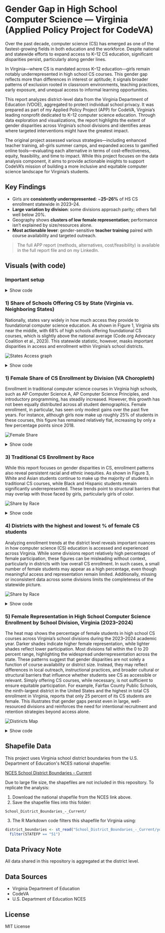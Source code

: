 # Gender Gap in High School Computer Science — Virginia (Applied Policy Project for CodeVA)

Over the past decade, computer science (CS) has emerged as one of the fastest-growing fields in both education and the workforce. Despite national and statewide efforts to expand access to K–12 CS education, significant disparities persist, particularly along gender lines.

In Virginia—where CS is mandated across K–12 education—girls remain notably underrepresented in high school CS courses. This gender gap reflects more than differences in interest or aptitude; it signals broader patterns of exclusion rooted in classroom environments, teaching practices, early exposure, and unequal access to informal learning opportunities.

This report analyzes district-level data from the Virginia Department of Education (VDOE), aggregated to protect individual school privacy. It was prepared as part of my Applied Policy Project (APP) for CodeVA, Virginia’s leading nonprofit dedicated to K–12 computer science education. Through data exploration and visualizations, the report highlights the extent of gender disparities across Virginia’s school divisions and identifies areas where targeted interventions might have the greatest impact.

The original project assessed various strategies—including enhanced teacher training, all-girls summer camps, and expanded access to gamified online tools—evaluating each alternative in terms of cost-effectiveness, equity, feasibility, and time to impact. While this project focuses on the data analysis component, it aims to provide actionable insights to support CodeVA’s mission of building a more inclusive and equitable computer science landscape for Virginia’s students.

## Key Findings
- Girls are **consistently underrepresented**: ~**25–26%** of HS CS enrollment statewide in 2023–24.
- **Large variation by division**: some divisions approach parity; others fall well below 20%.
- Geography shows **clusters of low female representation**; performance isn’t explained by size/resources alone.
- **Most actionable lever**: gender-sensitive **teacher training** paired with course availability and targeted outreach.

> The full APP report (methods, alternatives, cost/feasibility) is available in the full report file and on my LinkedIn.

## Visuals (with code)

### Important setup

<details>
<summary>Show code</summary>
  
```r

# Load libraries

library(tidyverse)
library(dplyr)
library(sf) # the primary spatial package for today
library(tigris) # to call Census boundary files
library(RColorBrewer)
library(scales)
library(readxl)
library(showtext)
#install.packages("here") #You might need to install this package 
library(here)

# CodeVA colors

codeva_darkblue <- "#0A2945"
codeva_lightblue <- "#7FC6E6"
codeva_orange <- "#F58220"
codeva_green <- "#7CB342"

#font
font_add(family = "Times New Roman", regular = "Times New Roman.ttf")
showtext_auto()

```
</details>

### 1) Share of Schools Offering CS by State (Virginia vs. Neighboring States)  

Nationally, states vary widely in how much access they provide to foundational computer science education. As shown in Figure 1, Virginia sits near the middle, with 68% of high schools offering foundational CS courses, which is slightly above the national average (Code.org Advocacy Coalition et al., 2023). This statewide statistic, however, masks important disparities in access and enrollment within Virginia’s school districts.

![States Access graph](images/states_access_graph.png) 

<details>
<summary>Show code</summary>

```r 
p_states <- ggplot(
  states_data %>%
    mutate(bar_color = if_else(State == "Virginia", "#F58220", "#0A2945"))  # Orange for VA, light blue for others
) +
  geom_col(aes(x = reorder(State, `% Schools Offering CS`), 
               y = `% Schools Offering CS`, fill = bar_color), width = 0.7) +
  geom_text(aes(x = State, y = `% Schools Offering CS`, 
                label = scales::percent(`% Schools Offering CS`, accuracy = 1)),
            vjust = -0.5, size = 3.5, color = "#0A2945", family = "Times New Roman", fontface = "bold") +
  scale_fill_identity() +
  scale_y_continuous(labels = scales::percent_format(accuracy = 1), limits = c(0, 1.1)) +
  labs(
    title = "Share of Schools Offering CS by State",
    subtitle = "Virginia highlighted for comparison",
    x = NULL,
    y = "% of Schools Offering CS"
  ) +
  theme_minimal(base_family = "Times New Roman") +
  theme(
    plot.title = element_text(hjust = 0.5, size = 14, face = "bold", color = "#0A2945"),
    plot.subtitle = element_text(hjust = 0.5, color = "#0A2945"),
    axis.text.x = element_text(color = "#0A2945", face = "bold"),
    axis.text.y = element_text(color = "#0A2945"),
    axis.title = element_text(color = "#0A2945"),
    panel.grid.minor = element_blank()
  )                          
ggsave("images/states_access_graph.png", p_states, width = 8, height = 6, dpi = 300)

```
</details>

### 1) Female Share of CS Enrollment by Division (VA Choropleth)

Enrollment in traditional computer science courses in Virginia high schools, such as AP Computer Science A, AP Computer Science Principles, and introductory programming, has steadily increased. However, this growth has not been equally distributed across all student demographics. Female enrollment, in particular, has seen only modest gains over the past five years. For instance, although girls now make up roughly 25% of students in these courses, this figure has remained relatively flat, increasing by only a few percentage points since 2018.

![Female Share](images/female_share.png)

<details>
<summary>Show code</summary>

```r

# Summarize total enrollment by gender for each year
gender_trend <- schools_data2 %>%
  group_by(Year) %>%
  summarise(
    Female = sum(female, na.rm = TRUE),
    Male = sum(male, na.rm = TRUE),
    Total = sum(number_enrolled, na.rm = TRUE)
  )
# Ensure Year is a character variable (for proper plotting and grouping later)

gender_trend$Year <- as.character(gender_trend$Year)

# Reshape the data from wide to long format:
# Each row will represent one group (Female, Male, or Total) per year
gender_trend_long <- gender_trend %>%
  pivot_longer(cols = c(Female, Male, Total),
               names_to = "Group",
               values_to = "Enrollment")
#Line graph

by_gender <- ggplot(gender_trend_long, aes(x = Year, y = Enrollment, color = Group, group = Group)) +
  geom_line(size = 1.5) +
  geom_point(size = 2) +
  scale_color_manual(values = c(
    "Female" = codeva_green,
    "Male" = codeva_orange,
    "Total" = codeva_darkblue
  )) +
  labs(
    title = "Traditional CS Enrollment by Gender",
    x = NULL,
    y = "Enrollment Count",
    color = NULL
  ) +
  theme_minimal(base_family = "Times New Roman") +
  theme(
    plot.title = element_text(hjust = 0.5, face = "bold", color = codeva_darkblue),
    axis.text = element_text(color = codeva_darkblue),
    axis.title = element_text(color = codeva_darkblue),
    legend.position = "bottom",
    legend.text = element_text(color = codeva_darkblue)
  )

ggsave("images/female_share.png", by_gender, width = 8, height = 6, dpi = 300)

```
</details>

### 3) Traditional CS Enrollment by Race

While this report focuses on gender disparities in CS, enrollment patterns also reveal persistent racial and ethnic inequities. As shown in Figure 3, White and Asian students continue to make up the majority of students in traditional CS courses, while Black and Hispanic students remain significantly underrepresented. These trends point to structural barriers that may overlap with those faced by girls, particularly girls of color.

![Share by Race](images/cs_by_race.png)

<details>
<summary>Show code</summary>

```r

race_trend <- schools_data2 %>%
  group_by(Year) %>%
  summarise(
    White = sum(white, na.rm = TRUE),
    Asian = sum(asian, na.rm = TRUE),
    Black = sum(black, na.rm = TRUE),
    Hispanic = sum(hispanic, na.rm = TRUE)
  )

#pivot to long

race_trend_long <- race_trend %>%
  pivot_longer(cols = c(White, Asian, Black, Hispanic),
               names_to = "Race",
               values_to = "Enrollment")

by_race <- ggplot(race_trend_long, aes(x = Year, y = Enrollment, fill = Race)) +
  geom_col(position = "dodge", width = 0.7) +
  scale_fill_manual(values = c(
    "White" = "#174A73",     # dark blue
    "Asian" = "#F58220",     # orange
    "Black" = "#2E7D32",     # green
    "Hispanic" = "#29B6F6"   # light blue
  )) +
  labs(
    title = "Traditional CS Enrollment by Race",
    x = NULL,
    y = "Enrollment Count",
    fill = NULL
  ) +
  theme_minimal(base_family = "Times New Roman") +
  theme(
    plot.title = element_text(hjust = 0.5, face = "bold", color = "#0A2945"),
    axis.text = element_text(color = "#0A2945"),
    axis.title = element_text(color = "#0A2945"),
    legend.text = element_text(color = "#0A2945"),
    legend.position = "bottom"
  )
ggsave("images/cs_by_race.png", by_race, plot = p, width = 8, height = 6, dpi = 300)

```
</details>

### 4) Districts with the highest and lowest % of female CS students

Analyzing enrollment trends at the district level reveals important nuances in how computer science (CS) education is accessed and experienced across Virginia. While some divisions report relatively high percentages of female participation, these figures can be misleading without context, particularly in districts with low overall CS enrollment. In such cases, a small number of female students may appear as a high percentage, even though meaningful access and representation remain limited. Additionally, missing or inconsistent data across some divisions limits the completeness of the statewide picture.

![Share by Race](images/cs_by_districts.png)

<details>
<summary>Show code</summary>

```r

plot_data <- districts_data %>%
  filter(Year == "2023-2024", number_enrolled >= 100) %>%
  arrange(pct_female) %>%
  slice(c(1:5, (n() - 4):n())) %>%
  mutate(group = if_else(row_number() <= 5, "Lowest", "Highest"))


districts_shares -> ggplot(plot_data, aes(x = reorder(Division, pct_female), y = pct_female, fill = group)) +
  geom_col(width = 0.7) +
  geom_text(aes(label = paste0(round(pct_female, 1), "%")), 
            hjust = -0.1, size = 3.5, color = "#0A2945", fontface = "bold") +
  coord_flip(clip = "off") +
  scale_fill_manual(values = c("Highest" = "#F58220", "Lowest" = "#0A2945")) +  # CodeVA orange & light blue
  labs(
    title = "Districts with Highest and Lowest % of Female CS Students (2023–2024)",
    subtitle = "Among districts with at least 100 students enrolled",
    x = NULL,
    y = "% Female in CS",
    fill = NULL
  ) +
  ylim(0, max(plot_data$pct_female, na.rm = TRUE) + 5) +
  theme_minimal(base_family = "Times New Roman") +
  theme(
    plot.title = element_text(hjust = 0.5, face = "bold", color = "#0A2945"),
    plot.subtitle = element_text(hjust = 0.5, color = "#0A2945"),
    axis.text.y = element_text(size = 9, face = "bold", color = "#0A2945"),
    axis.text.x = element_text(color = "#0A2945"),
    panel.grid.major.y = element_blank(),
    legend.position = "bottom"
  )
ggsave("images/cs_by_districts.png", districts_shares, plot = p, width = 8, height = 6, dpi = 300)

```
</details>


### 5) Female Representation in High School Computer Science Enrollment by School Division, Virginia (2023–2024)

The heat map shows the percentage of female students in high school CS courses across Virginia’s school divisions during the 2023–2024 academic year. Darker shades indicate higher female representation, while lighter shades reflect lower participation. Most divisions fall within the 0 to 20 percent range, highlighting the widespread underrepresentation across the state.
These patterns suggest that gender disparities are not solely a function of course availability or district size. Instead, they may reflect differences in local outreach, instructional practices, and broader cultural or structural barriers that influence whether students see CS as accessible or relevant. Simply offering CS courses, while necessary, is not sufficient to ensure equitable participation.
For example, Fairfax County Public Schools, the ninth-largest district in the United States and the highest in total CS enrollment in Virginia, reports that only 25 percent of its CS students are female.
This illustrates that gender gaps persist even in large, well-resourced divisions and reinforces the need for intentional recruitment and retention strategies beyond access alone.

![Distiricts Map](images/cs_map.png)


<details>
<summary>Show code</summary>

```r

#filter for only Virginia 
district_boundaries <- district_boundaries %>%
  filter(STATEFP == "51")  # 51 = Virginia
#change var name to match 

district_boundaries <- district_boundaries %>%
  rename(Division = NAME)


# Join data (update "NAME" to match shapefile's district name column)
districts_data <- district_boundaries %>%
  full_join(districts_data, by = "Division")

#Map graph 

districts_map -> ggplot(
  districts_data %>%
    filter(Year == "2023-2024")
) +
  geom_sf(aes(fill = pct_female), color = "white", size = 0.1) +
  scale_fill_gradient(
    low = "#fee8c8", high = "#F58220",
    na.value = "gray90", name = "% Female"
  ) +
  labs(
    title = "Percent of Female Students in Traditional CS (2023–2024)",
    subtitle = "By Virginia School Division",
    caption = "Source: CodeVA and VDOE"
  ) +
  theme_minimal(base_family = "Times New Roman") +
  theme(
    plot.title = element_text(hjust = 0.5, face = "bold", color = "#0A2945"),  # CodeVA dark blue
    plot.subtitle = element_text(hjust = 0.5, color = "#0A2945"),
    legend.title = element_text(color = "#0A2945"),
    legend.text = element_text(color = "#0A2945"),
    axis.text = element_blank(),
    axis.title = element_blank(),
    panel.grid = element_blank()
  )

ggsave("images/cs_map.png", districts_map, plot = p, width = 8, height = 6, dpi = 300)

```
</details>


## Shapefile Data
This project uses Virginia school district boundaries from the U.S. Department of Education's NCES national shapefile:

[NCES School District Boundaries - Current](https://data-nces.opendata.arcgis.com/datasets/school-district-boundaries-current/explore)

Due to large file size, the shapefiles are not included in this repository. To replicate the analysis:

1. Download the national shapefile from the NCES link above.
2. Save the shapefile files into this folder:

```
School_District_Boundaries_-_Current/
```

3. The R Markdown code filters this shapefile for Virginia using:

```r
district_boundaries <- st_read("School_District_Boundaries_-_Current/your_shapefile.shp") %>%
  filter(STATEFP == "51")
```

## Data Privacy Note

All data shared in this repository is aggregated at the district level.

## Data Sources

- Virginia Department of Education
- CodeVA
- U.S. Department of Education NCES

## License

MIT License
